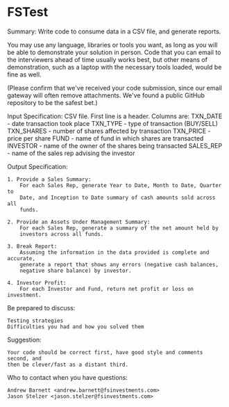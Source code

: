 # FSTest


Summary: Write code to consume data in a CSV file, and generate reports.

You may use any language, libraries or tools you want, as long as you will be
able to demonstrate your solution in person. Code that you can email to the
interviewers ahead of time usually works best, but other means of
demonstration, such as a laptop with the necessary tools loaded, would be fine
as well.

(Please confirm that we've received your code submission, since our email
 gateway will often remove attachments. We've found a public GitHub repository
 to be the safest bet.)

Input Specification: CSV file. First line is a header. Columns are:
    TXN_DATE - date transaction took place
    TXN_TYPE - type of transaction (BUY/SELL)
    TXN_SHARES - number of shares affected by transaction
    TXN_PRICE - price per share
    FUND - name of fund in which shares are transacted
    INVESTOR - name of the owner of the shares being transacted
    SALES_REP - name of the sales rep advising the investor

Output Specification:

    1. Provide a Sales Summary:
        For each Sales Rep, generate Year to Date, Month to Date, Quarter to
        Date, and Inception to Date summary of cash amounts sold across all
        funds.

    2. Provide an Assets Under Management Summary:
        For each Sales Rep, generate a summary of the net amount held by
        investors across all funds.

    3. Break Report:
        Assuming the information in the data provided is complete and accurate,
        generate a report that shows any errors (negative cash balances,
        negative share balance) by investor.

    4. Investor Profit:
        For each Investor and Fund, return net profit or loss on investment.

Be prepared to discuss:

    Testing strategies
    Difficulties you had and how you solved them

Suggestion:

    Your code should be correct first, have good style and comments second, and
    then be clever/fast as a distant third.

Who to contact when you have questions:

    Andrew Barnett <andrew.barnett@fsinvestments.com>
    Jason Stelzer <jason.stelzer@fsinvestments.com>
